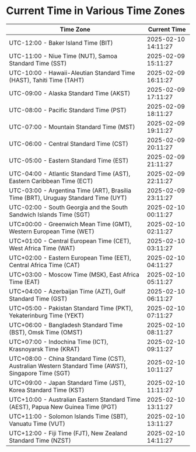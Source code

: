 # Current Time in Various Time Zones

| Time Zone | Current Time |
|-----------|--------------|
| UTC-12:00 - Baker Island Time (BIT) | 2025-02-10 14:11:27 |
| UTC-11:00 - Niue Time (NUT), Samoa Standard Time (SST) | 2025-02-09 15:11:27 |
| UTC-10:00 - Hawaii-Aleutian Standard Time (HAST), Tahiti Time (TAHT) | 2025-02-09 16:11:27 |
| UTC-09:00 - Alaska Standard Time (AKST) | 2025-02-09 17:11:27 |
| UTC-08:00 - Pacific Standard Time (PST) | 2025-02-09 18:11:27 |
| UTC-07:00 - Mountain Standard Time (MST) | 2025-02-09 19:11:27 |
| UTC-06:00 - Central Standard Time (CST) | 2025-02-09 20:11:27 |
| UTC-05:00 - Eastern Standard Time (EST) | 2025-02-09 21:11:27 |
| UTC-04:00 - Atlantic Standard Time (AST), Eastern Caribbean Time (ECT) | 2025-02-09 22:11:27 |
| UTC-03:00 - Argentina Time (ART), Brasília Time (BRT), Uruguay Standard Time (UYT) | 2025-02-09 23:11:27 |
| UTC-02:00 - South Georgia and the South Sandwich Islands Time (SGT) | 2025-02-10 00:11:27 |
| UTC±00:00 - Greenwich Mean Time (GMT), Western European Time (WET) | 2025-02-10 02:11:27 |
| UTC+01:00 - Central European Time (CET), West Africa Time (WAT) | 2025-02-10 03:11:27 |
| UTC+02:00 - Eastern European Time (EET), Central Africa Time (CAT) | 2025-02-10 04:11:27 |
| UTC+03:00 - Moscow Time (MSK), East Africa Time (EAT) | 2025-02-10 05:11:27 |
| UTC+04:00 - Azerbaijan Time (AZT), Gulf Standard Time (GST) | 2025-02-10 06:11:27 |
| UTC+05:00 - Pakistan Standard Time (PKT), Yekaterinburg Time (YEKT) | 2025-02-10 07:11:27 |
| UTC+06:00 - Bangladesh Standard Time (BST), Omsk Time (OMST) | 2025-02-10 08:11:27 |
| UTC+07:00 - Indochina Time (ICT), Krasnoyarsk Time (KRAT) | 2025-02-10 09:11:27 |
| UTC+08:00 - China Standard Time (CST), Australian Western Standard Time (AWST), Singapore Time (SGT) | 2025-02-10 10:11:27 |
| UTC+09:00 - Japan Standard Time (JST), Korea Standard Time (KST) | 2025-02-10 11:11:27 |
| UTC+10:00 - Australian Eastern Standard Time (AEST), Papua New Guinea Time (PGT) | 2025-02-10 13:11:27 |
| UTC+11:00 - Solomon Islands Time (SBT), Vanuatu Time (VUT) | 2025-02-10 13:11:27 |
| UTC+12:00 - Fiji Time (FJT), New Zealand Standard Time (NZST) | 2025-02-10 14:11:27 |
